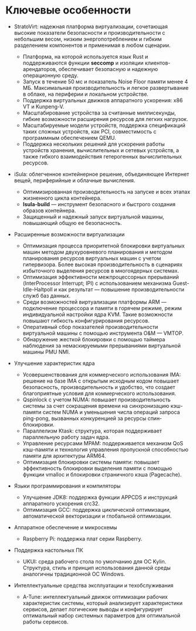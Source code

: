 # Ключевые особенности

- StratoVirt: надежная платформа виртуализации, сочетающая высокие показатели безопасности и производительности с небольшим весом, низким энергопотреблением и гибким разделением компонентов и применимая в любом сценарии.
  
  - Платформа, на которой используется язык Rust и поддерживаются функции **seccomp** и изоляции клиентов-арендаторов, обеспечивает безопасную и надежную операционную среду.
  - Запуск в течение 50 мс и показатель Noise Floor памяти менее 4 МБ. Максимальная производительность и легкое развертывание в облаке, на периферии и локальном устройстве.
  - Поддержка виртуальных движков аппаратного ускорения: x86 VT и Kunpeng-V.
  - Масштабирование устройства за считанные миллисекунды, гибкие возможности расширения ресурсов для легких нагрузок.
  - Масштабируемые модели устройств, поддержка спецификаций таких сложных устройств, как PCI, совместимость с программным обеспечением QEMU.
  - Поддержка нескольких решений для ускорения работы устройств хранения, вычислительных и сетевых устройств, а также гибкого взаимодействия гетерогенных вычислительных ресурсов.

- iSula: облегченное контейнерное решение, объединяющее Интернет вещей, периферийные и облачные вычисления.
  
  - Оптимизированная производительность на запуске и всех этапах жизненного цикла контейнера.
  - **Isula-build** — инструмент безопасного и быстрого создания образов контейнера.
  - Защищенный и надежный запуск виртуальной машины, повышающий общую ее безопасность.

- Расширенные возможности виртуализации
  
  - Оптимизация процесса приоритетной блокировки виртуальных машин методом двухуровневого планирования и методом планирования ресурсов виртуальных машин с учетом гипервизора. Более высокая производительность в сценариях избыточного выделения ресурсов в многоядерных системах.
  - Оптимизация эффективности межпроцессорных прерываний (InterProcessor Interrupt; IPI) с использованием механизма Guest-Idle-Haltpoll и как результат — повышение производительности служб баз данных.
  - Среди возможностей виртуализации платформы ARM — подключение процессора и памяти в горячем режиме, режим индивидуальной настройки ядра KVM. Такие возможности повышают гибкость конфигурирования ресурсов.
  - Оперативный сбор показателей производительности виртуальной машины с помощью инструмента O\&M — VMTOP.
  - Обнаружение жесткой блокировки с помощью таймера наблюдения за немаскируемыми прерываниями виртуальной машины PMU NMI.

- Улучшение характеристик ядра
  
  - Усовершенствования для коммерческого использования IMA: решение на базе IMA с открытым исходным кодом повышает безопасность, производительность и удобство, что создает благоприятные условия для коммерческого использования.
  - Qspinlock с учетом NUMA: повышает производительность системы за счет сокращения времени на синхронизацию кэш-памяти систем NUMA и уменьшения числа операций запроса ping-pong, вызванных конкуренцией за ресурсы спин-блокировки.
  - Параллелизм Ktask: структура, которая поддерживает параллельную работу задач ядра.
  - Управление ресурсами MPAM: поддерживается механизм QoS кэш-памяти и технология управления пропускной способностью памяти для архитектуры ARM64.
  - Оптимизация блокировки системы памяти: повышает эффективность блокировки выделения памяти с помощью функции vmalloc и блокировки страничного кэша (Pagecache).

- Языки программирования и компиляторы
  
  - Улучшение JDK8: поддержка функции APPCDS и инструкций аппаратного ускорения crc32.
  - Оптимизация GCC: поддержка циклической оптимизации, автоматической векторизации и глобальной оптимизации.

- Аппаратное обеспечение и микросхемы
  
  - Raspberry Pi: поддержка плат серии Raspberry.

- Поддержка настольных ПК
  
  - UKUI: среда рабочего стола по умолчанию для ОС Kylin. Структура, стиль и принцип использования данной среды аналогичны традиционной ОС Windows.

- Интеллектуальные средства эксплуатации и техобслуживания
  
  - A-Tune: интеллектуальный движок оптимизации рабочих характеристик системы, который анализирует характеристики сервисов, делает логические выводы и конфигурирует оптимальный набор системных параметров для оптимальной работы сервисов.